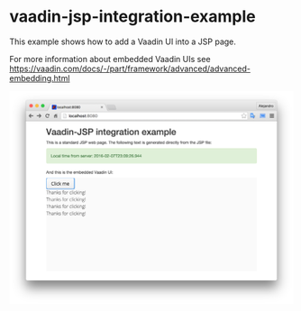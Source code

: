 # vaadin-jsp-integration-example
This example shows how to add a Vaadin UI into a JSP page.

For more information about embedded Vaadin UIs see https://vaadin.com/docs/-/part/framework/advanced/advanced-embedding.html

![Alt text](/screenshot.png?raw=true "Screenshot")